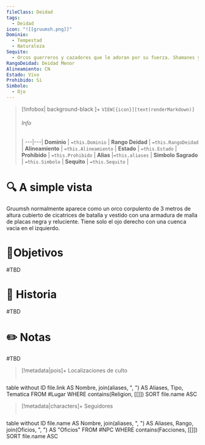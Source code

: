 ```yaml
---
fileClass: Deidad
tags:
  - Deidad
icon: "![[gruumsh.png]]"
Dominio:
  - Tempestad
  - Naturaleza
Sequito:
  - Orcos guerreros y cazadores que le adoran por su fuerza. Shamanes y marineros que buscan su permiso en la navegación
RangoDeidad: Deidad Menor
Alineamiento: CN
Estado: Vivo
Prohibido: Si
Simbolo:
  - Ojo
---
```


> [!infobox| background-black ]+
`VIEW[{icon}][text(renderMarkdown)]`
> ###### Info
>  |
> ---|---|
> **Dominio** | `=this.Dominio` |
> **Rango Deidad** | `=this.RangoDeidad` |
> **Alineamiento** | `=this.Alineamiento` |
> **Estado** | `=this.Estado` |
> **Prohibido** | `=this.Prohibido` |
> **Alias** |`=this.aliases` |
> **Simbolo Sagrado** | `=this.Simbolo` |
> **Sequito** | `=this.Sequito` |
# 🔍 A simple vista

Gruumsh normalmente aparece como un orco corpulento de 3 metros de altura cubierto de cicatrices de batalla y vestido con una armadura de malla de placas negra y reluciente. Tiene solo el ojo derecho con una cuenca vacia en el izquierdo.
# 🎯Objetivos

#TBD
# 📜 Historia

#TBD
# ✏️ Notas

#TBD

> [!metadata|pois]+ Localizaciones de culto
> ```dataview
table without ID file.link AS Nombre, join(aliases, ", ") AS Aliases, Tipo, Tematica
FROM #Lugar
WHERE  contains(Religion, [[]])
SORT file.name ASC

> [!metadata|characters]+ Seguidores
> ```dataview
table without ID file.name AS Nombre, join(aliases, ", ") AS Aliases, Rango, join(Oficios, ", ") AS "Oficios"
FROM #NPC
WHERE  contains(Facciones, [[]])
SORT file.name ASC
